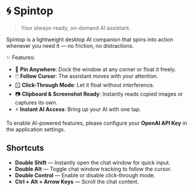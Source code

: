 # 🌀 Spintop

> Your always-ready, on-demand AI assistant.

Spintop is a lightweight desktop AI companion that spins into action whenever you need it — no friction, no distractions.

✨ Features:
- 📌 **Pin Anywhere**: Dock the window at any corner or float it freely.
- 🖱️ **Follow Cursor**: The assistant moves with your attention.
- 🪟 **Click-Through Mode**: Let it float without interference.
- 📷 **Clipboard & Screenshot Ready**: Instantly reads copied images or captures its own.
- ⚡ **Instant AI Access**: Bring up your AI with one tap.

To enable AI-powered features, please configure your **OpenAI API Key** in the application settings.

## Shortcuts
- **Double Shift** — Instantly open the chat window for quick input.
- **Double Alt** — Toggle chat window tracking to follow the cursor.
- **Double Control** — Enable or disable click-through mode.
- **Ctrl + Alt + Arrow Keys** — Scroll the chat content.
